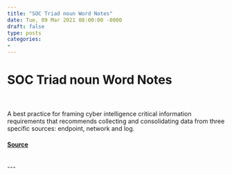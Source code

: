 ```yaml
---
title: "SOC Triad noun Word Notes"
date: Tue, 09 Mar 2021 08:00:00 -0000
draft: false
type: posts
categories: 
- 
---
```

# SOC Triad noun Word Notes

<br/>

<br/>
A best practice for framing cyber intelligence critical information requirements that recommends collecting and consolidating data from three specific sources: endpoint, network and log.

#### [Source](https://thecyberwire.com/podcasts/word-notes/37/notes)

<br/>
---
